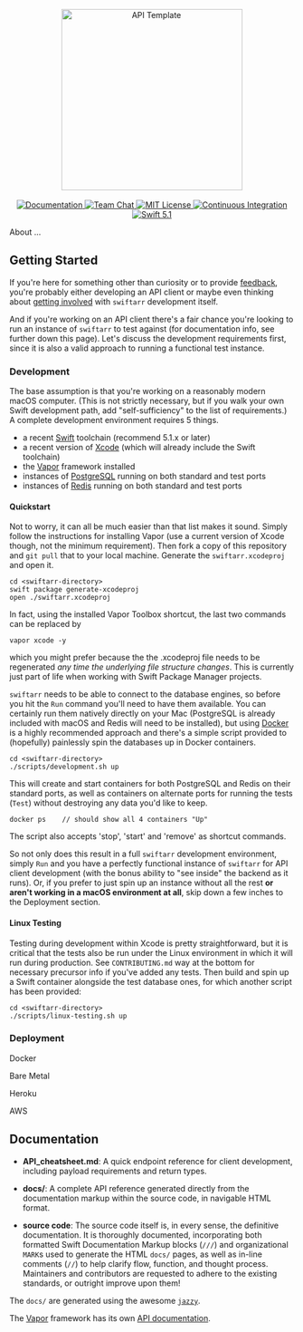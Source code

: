 <p align="center">
    <img src="https://user-images.githubusercontent.com/1342803/36623515-7293b4ec-18d3-11e8-85ab-4e2f8fb38fbd.png" width="320" alt="API Template">
    <br>
    <br>
    <a href="http://docs.vapor.codes/3.0/">
        <img src="http://img.shields.io/badge/read_the-docs-2196f3.svg" alt="Documentation">
    </a>
    <a href="https://discord.gg/vapor">
        <img src="https://img.shields.io/discord/431917998102675485.svg" alt="Team Chat">
    </a>
    <a href="LICENSE">
        <img src="http://img.shields.io/badge/license-MIT-brightgreen.svg" alt="MIT License">
    </a>
    <a href="https://circleci.com/gh/vapor/api-template">
        <img src="https://circleci.com/gh/vapor/api-template.svg?style=shield" alt="Continuous Integration">
    </a>
    <a href="https://swift.org">
        <img src="http://img.shields.io/badge/swift-5.1-brightgreen.svg" alt="Swift 5.1">
    </a>
</p>

About ...

## Getting Started

If you're here for something other than curiosity or to provide
[feedback](https://github.com/grundoon/swiftarr/issues), you're probably either developing an API client or
maybe even thinking about [getting involved](https://github.com/grundoon/swiftarr/blob/master/CONTRIBUTING.md)
with `swiftarr` development itself.

And if you're working on an API client there's a fair chance you're looking to run an instance of `swiftarr` to test
against (for documentation info, see further down this page). Let's discuss the development requirements first,
since it is also a valid approach to running a functional test instance.

### Development

The base assumption is that you're working on a reasonably modern macOS computer. (This is not strictly
necessary, but if you walk your own Swift development path, add "self-sufficiency" to the list of requirements.)
A complete development environment requires 5 things.

* a recent [Swift](https://swift.org) toolchain (recommend 5.1.x or later)
* a recent version of [Xcode](https://apps.apple.com/us/app/xcode/id497799835?mt=12)
(which will already include the Swift toolchain)
* the [Vapor](http://docs.vapor.codes/3.0/install/macos/) framework installed
* instances of [PostgreSQL](https://www.postgresql.org) running on both standard and test ports
* instances of [Redis](https://redis.io) running on both standard and test ports

#### Quickstart

Not to worry, it can all be much easier than that list makes it sound. Simply follow the instructions for installing
Vapor (use a current version of Xcode though, not the minimum requirement). Then fork a copy of this repository
and `git pull` that to your local machine. Generate the `swiftarr.xcodeproj` and open it.

```shell
cd <swiftarr-directory>
swift package generate-xcodeproj
open ./swiftarr.xcodeproj
```
In fact, using the installed Vapor Toolbox shortcut, the last two commands can be replaced by

```shell
vapor xcode -y
```
which you might prefer because the the .xcodeproj file needs to be regenerated *any time the underlying file
structure changes*. This is currently just part of life when working with Swift Package Manager projects.

`swiftarr` needs to be able to connect to the database engines, so before you hit the `Run` command you'll
need to have them available. You can certainly run them natively directly on your Mac (PostgreSQL is already
included with macOS and Redis will need to be installed), but using
[Docker](https://www.docker.com/products/docker-desktop) is a highly recommended approach and there's
a simple script provided to (hopefully) painlessly spin the databases up in Docker containers.

```shell
cd <swiftarr-directory>
./scripts/development.sh up
```
This will create and start containers for both PostgreSQL and Redis on their standard ports, as well as
containers on alternate ports for running the tests (`Test`) without destroying any data you'd like to keep.

```shell
docker ps    // should show all 4 containers "Up"
```
The script also accepts 'stop', 'start' and 'remove' as shortcut commands.

So not only does this result in a full `swiftarr` development environment, simply `Run` and you have a perfectly
functional instance of `swiftarr` for API client development (with the bonus ability to "see inside" the backend
as it runs). Or, if you prefer to just spin up an instance without all the rest **or aren't working in a macOS
environment at all**, skip down a few inches to the Deployment section.

#### Linux Testing

Testing during development within Xcode is pretty straightforward, but it is critical that the tests also be run
under the Linux environment in which it will run during production. See `CONTRIBUTING.md` way at the bottom
for necessary precursor info if you've added any tests. Then build and spin up a Swift container alongside the
test database ones, for which another script has been provided:

```shell
cd <swiftarr-directory>
./scripts/linux-testing.sh up
```

### Deployment

Docker

Bare Metal

Heroku

AWS


## Documentation

- **API_cheatsheet.md**: A quick endpoint reference for client development, including payload requirements and
return types.

- **docs/**: A complete API reference generated directly from the documentation markup within the source code,
in navigable HTML format.

- **source code**: The source code itself is, in every sense, the definitive documentation. It is thoroughly
documented, incorporating both formatted Swift Documentation Markup blocks (`///`) and organizational
`MARK`s used to generate the HTML `docs/` pages, as well as in-line comments (`//`) to help clarify flow, function,
and thought process. Maintainers and contributors are requested to adhere to the existing standards, or outright
improve upon them!

The `docs/` are generated using the awesome [`jazzy`](https://github.com/realm/jazzy).

The [Vapor](https://vapor.codes) framework has its own [API documentation](https://api.vapor.codes).


